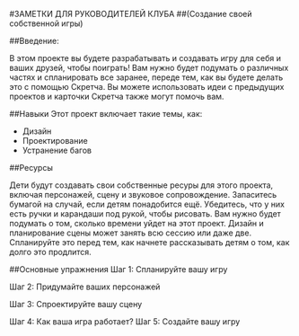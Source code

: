 #ЗАМЕТКИ ДЛЯ РУКОВОДИТЕЛЕЙ КЛУБА##(Создание своей собственной игры)##Введение:В этом проекте вы будете разрабатывать и создавать игру для себя и ваших друзей, чтобы поиграть! Вам нужно будет подумать о различных частях и спланировать все заранее, переде тем, как вы будете делать это с помощью Скретча. Вы можете использовать идеи с предыдущих проектов и карточки Скретча также могут помочь вам.##НавыкиЭтот проект включает такие темы, как: * Дизайн* Проектирование* Устранение багов##РесурсыДети будут создавать свои собственные ресуры для этого проекта, включая персонажей, сцену и звуковое сопровождение.  Запаситесь бумагой на случай, если детям понадобится ещё.  Убедитесь, что у них есть ручки и карандаши под рукой, чтобы рисовать. Вам нужно будет подумать о том, сколько времени уйдет на этот проект. Дизайн и планирование сцены может занять всю сессию или даже две. Спланируйте это перед тем, как начнете рассказывать детям о том, как долго это продлится.##Основные упражненияШаг 1: Спланируйте вашу игруШаг 2: Придумайте ваших персонажейШаг 3: Спроектируйте вашу сценуШаг 4: Как ваша игра работает?Шаг 5: Создайте вашу игру